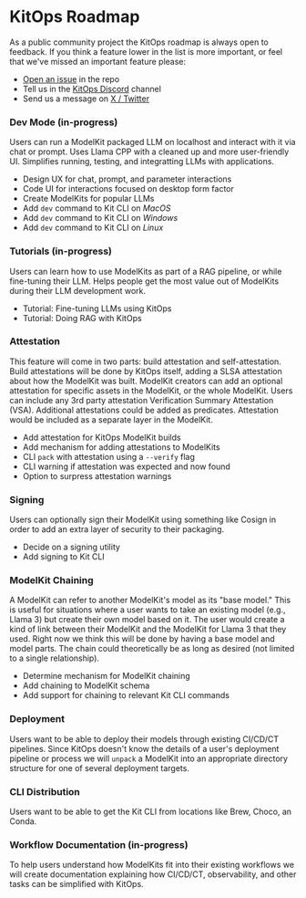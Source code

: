 # KitOps Roadmap

As a public community project the KitOps roadmap is always open to feedback. If you think a feature lower in the list is more important, or feel that we've missed an important feature please:

* [Open an issue](https://github.com/jozu-ai/kitops/issues) in the repo
* Tell us in the [KitOps Discord](https://discord.gg/Tapeh8agYy) channel
* Send us a message on [X / Twitter](https://twitter.com/Kit_Ops)

### Dev Mode (in-progress)

Users can run a ModelKit packaged LLM on localhost and interact with it via chat or prompt. Uses Llama CPP with a cleaned up and more user-friendly UI. Simplifies running, testing, and integratting LLMs with applications.

* Design UX for chat, prompt, and parameter interactions
* Code UI for interactions focused on desktop form factor
* Create ModelKits for popular LLMs
* Add `dev` command to Kit CLI on *MacOS*
* Add `dev` command to Kit CLI on *Windows*
* Add `dev` command to Kit CLI on *Linux*

### Tutorials (in-progress)

Users can learn how to use ModelKits as part of a RAG pipeline, or while fine-tuning their LLM. Helps people get the most value out of ModelKits during their LLM development work.

* Tutorial: Fine-tuning LLMs using KitOps
* Tutorial: Doing RAG with KitOps

### Attestation

This feature will come in two parts: build attestation and self-attestation. Build attestations will be done by KitOps itself, adding a SLSA attestation about how the ModelKit was built. ModelKit creators can add an optional attestation for specific assets in the ModelKit, or the whole ModelKit. Users can include any 3rd party attestation Verification Summary Attestation (VSA). Additional attestations could be added as predicates. Attestation would be included as a separate layer in the ModelKit.

* Add attestation for KitOps ModelKit builds
* Add mechanism for adding attestations to ModelKits
* CLI `pack` with attestation using a `--verify` flag
* CLI warning if attestation was expected and now found
* Option to surpress attestation warnings

### Signing

Users can optionally sign their ModelKit using something like Cosign in order to add an extra layer of security to their packaging.

* Decide on a signing utility
* Add signing to Kit CLI

### ModelKit Chaining

A ModelKit can refer to another ModelKit's model as its "base model." This is useful for situations where a user wants to take an existing model (e.g., Llama 3) but create their own model based on it. The user would create a kind of link between their ModelKit and the ModelKit for Llama 3 that they used. Right now we think this will be done by having a base model and model parts. The chain could theoretically be as long as desired (not limited to a single relationship).

* Determine mechanism for ModelKit chaining
* Add chaining to ModelKit schema
* Add support for chaining to relevant Kit CLI commands

### Deployment

Users want to be able to deploy their models through existing CI/CD/CT pipelines. Since KitOps doesn't know the details of a user's deployment pipeline or process we will `unpack` a ModelKit into an appropriate directory structure for one of several deployment targets.

### CLI Distribution

Users want to be able to get the Kit CLI from locations like Brew, Choco, an Conda.

### Workflow Documentation (in-progress)

To help users understand how ModelKits fit into their existing workflows we will create documentation explaining how CI/CD/CT, observability, and other tasks can be simplified with KitOps.